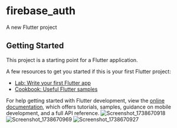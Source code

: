 # firebase_auth

A new Flutter project

## Getting Started

This project is a starting point for a Flutter application.

A few resources to get you started if this is your first Flutter project:

- [Lab: Write your first Flutter app](https://docs.flutter.dev/get-started/codelab)
- [Cookbook: Useful Flutter samples](https://docs.flutter.dev/cookbook)

For help getting started with Flutter development, view the
[online documentation](https://docs.flutter.dev/), which offers tutorials,
samples, guidance on mobile development, and a full API reference.
![Screenshot_1738670918](https://github.com/user-attachments/assets/9d945c0c-5828-4dda-946f-0beb0e81ce69)
![Screenshot_1738670969](https://github.com/user-attachments/assets/a439fce2-f87a-453b-a5f4-0d62639334ff)
![Screenshot_1738670927](https://github.com/user-attachments/assets/c0dd0887-cf04-4375-9a00-27700ce4409a)



